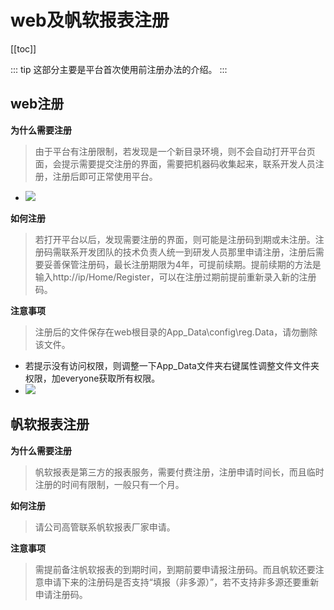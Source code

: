 # web及帆软报表注册

[[toc]]

::: tip
这部分主要是平台首次使用前注册办法的介绍。
:::

## web注册

**为什么需要注册**
> 由于平台有注册限制，若发现是一个新目录环境，则不会自动打开平台页面，会提示需要提交注册的界面，需要把机器码收集起来，联系开发人员注册，注册后即可正常使用平台。
- ![](/b3tVFK59SE6Pfyz.jpg)

**如何注册**
> 若打开平台以后，发现需要注册的界面，则可能是注册码到期或未注册。注册码需联系开发团队的技术负责人统一到研发人员那里申请注册，注册后需要妥善保管注册码，最长注册期限为4年，可提前续期。提前续期的方法是输入http://ip/Home/Register，可以在注册过期前提前重新录入新的注册码。

**注意事项**
> 注册后的文件保存在web根目录的App_Data\config\reg.Data，请勿删除该文件。
- 若提示没有访问权限，则调整一下App_Data文件夹右键属性调整文件文件夹权限，加everyone获取所有权限。
- ![](/SLd3WPfOKHJBN6t.jpg)

## 帆软报表注册

**为什么需要注册**
> 帆软报表是第三方的报表服务，需要付费注册，注册申请时间长，而且临时注册的时间有限制，一般只有一个月。

**如何注册**
> 请公司高管联系帆软报表厂家申请。

**注意事项**
> 需提前备注帆软报表的到期时间，到期前要申请报注册码。而且帆软还要注意申请下来的注册码是否支持“填报（非多源）”，若不支持非多源还要重新申请注册码。


